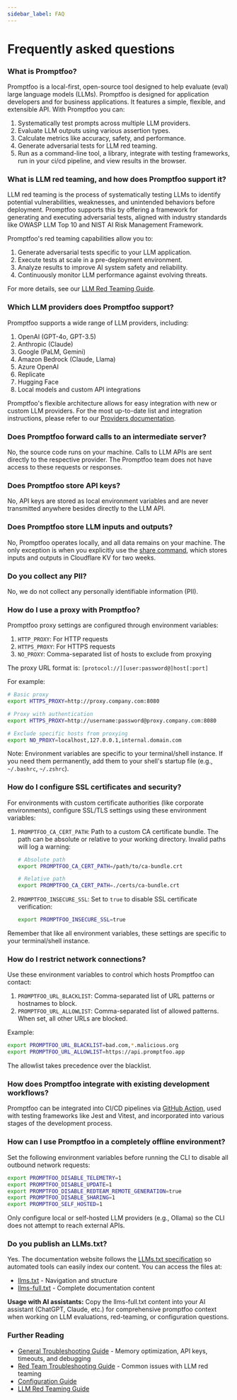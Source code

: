 ```yaml
---
sidebar_label: FAQ
---
```


# Frequently asked questions

### What is Promptfoo?

Promptfoo is a local-first, open-source tool designed to help evaluate (eval) large language models (LLMs). Promptfoo is designed for application developers and for business applications. It features a simple, flexible, and extensible API. With Promptfoo you can:

1. Systematically test prompts across multiple LLM providers.
2. Evaluate LLM outputs using various assertion types.
3. Calculate metrics like accuracy, safety, and performance.
4. Generate adversarial tests for LLM red teaming.
5. Run as a command-line tool, a library, integrate with testing frameworks, run in your ci/cd pipeline, and view results in the browser.

### What is LLM red teaming, and how does Promptfoo support it?

LLM red teaming is the process of systematically testing LLMs to identify potential vulnerabilities, weaknesses, and unintended behaviors before deployment. Promptfoo supports this by offering a framework for generating and executing adversarial tests, aligned with industry standards like OWASP LLM Top 10 and NIST AI Risk Management Framework.

Promptfoo's red teaming capabilities allow you to:

1. Generate adversarial tests specific to your LLM application.
2. Execute tests at scale in a pre-deployment environment.
3. Analyze results to improve AI system safety and reliability.
4. Continuously monitor LLM performance against evolving threats.

For more details, see our [LLM Red Teaming Guide](/docs/guides/llm-redteaming).

### Which LLM providers does Promptfoo support?

Promptfoo supports a wide range of LLM providers, including:

1. OpenAI (GPT-4o, GPT-3.5)
2. Anthropic (Claude)
3. Google (PaLM, Gemini)
4. Amazon Bedrock (Claude, Llama)
5. Azure OpenAI
6. Replicate
7. Hugging Face
8. Local models and custom API integrations

Promptfoo's flexible architecture allows for easy integration with new or custom LLM providers. For the most up-to-date list and integration instructions, please refer to our [Providers documentation](/docs/providers/).

### Does Promptfoo forward calls to an intermediate server?

No, the source code runs on your machine. Calls to LLM APIs are sent directly to the respective provider. The Promptfoo team does not have access to these requests or responses.

### Does Promptfoo store API keys?

No, API keys are stored as local environment variables and are never transmitted anywhere besides directly to the LLM API.

### Does Promptfoo store LLM inputs and outputs?

No, Promptfoo operates locally, and all data remains on your machine. The only exception is when you explicitly use the [share command](/docs/usage/sharing), which stores inputs and outputs in Cloudflare KV for two weeks.

### Do you collect any PII?

No, we do not collect any personally identifiable information (PII).

### How do I use a proxy with Promptfoo?

Promptfoo proxy settings are configured through environment variables:

1. `HTTP_PROXY`: For HTTP requests
2. `HTTPS_PROXY`: For HTTPS requests
3. `NO_PROXY`: Comma-separated list of hosts to exclude from proxying

The proxy URL format is: `[protocol://][user:password@]host[:port]`

For example:

```bash
# Basic proxy
export HTTPS_PROXY=http://proxy.company.com:8080

# Proxy with authentication
export HTTPS_PROXY=http://username:password@proxy.company.com:8080

# Exclude specific hosts from proxying
export NO_PROXY=localhost,127.0.0.1,internal.domain.com
```

Note: Environment variables are specific to your terminal/shell instance. If you need them permanently, add them to your shell's startup file (e.g., `~/.bashrc`, `~/.zshrc`).

### How do I configure SSL certificates and security?

For environments with custom certificate authorities (like corporate environments), configure SSL/TLS settings using these environment variables:

1. `PROMPTFOO_CA_CERT_PATH`: Path to a custom CA certificate bundle. The path can be absolute or relative to your working directory. Invalid paths will log a warning:

   ```bash
   # Absolute path
   export PROMPTFOO_CA_CERT_PATH=/path/to/ca-bundle.crt

   # Relative path
   export PROMPTFOO_CA_CERT_PATH=./certs/ca-bundle.crt
   ```

2. `PROMPTFOO_INSECURE_SSL`: Set to `true` to disable SSL certificate verification:
   ```bash
   export PROMPTFOO_INSECURE_SSL=true
   ```

Remember that like all environment variables, these settings are specific to your terminal/shell instance.

### How do I restrict network connections?

Use these environment variables to control which hosts Promptfoo can contact:

1. `PROMPTFOO_URL_BLACKLIST`: Comma-separated list of URL patterns or hostnames to block.
2. `PROMPTFOO_URL_ALLOWLIST`: Comma-separated list of allowed patterns. When set, all other URLs are blocked.

Example:

```bash
export PROMPTFOO_URL_BLACKLIST=bad.com,*.malicious.org
export PROMPTFOO_URL_ALLOWLIST=https://api.promptfoo.app
```

The allowlist takes precedence over the blacklist.

### How does Promptfoo integrate with existing development workflows?

Promptfoo can be integrated into CI/CD pipelines via [GitHub Action](https://github.com/promptfoo/promptfoo-action), used with testing frameworks like Jest and Vitest, and incorporated into various stages of the development process.

### How can I use Promptfoo in a completely offline environment?

Set the following environment variables before running the CLI to disable all outbound network requests:

```bash
export PROMPTFOO_DISABLE_TELEMETRY=1
export PROMPTFOO_DISABLE_UPDATE=1
export PROMPTFOO_DISABLE_REDTEAM_REMOTE_GENERATION=true
export PROMPTFOO_DISABLE_SHARING=1
export PROMPTFOO_SELF_HOSTED=1
```

Only configure local or self-hosted LLM providers (e.g., Ollama) so the CLI does not attempt to reach external APIs.

### Do you publish an LLMs.txt?

Yes. The documentation website follows the [LLMs.txt specification](https://llmspec.ai/) so automated tools can easily index our content. You can access the files at:

- [llms.txt](https://www.promptfoo.dev/llms.txt) - Navigation and structure
- [llms-full.txt](https://www.promptfoo.dev/llms-full.txt) - Complete documentation content

**Usage with AI assistants:** Copy the llms-full.txt content into your AI assistant (ChatGPT, Claude, etc.) for comprehensive promptfoo context when working on LLM evaluations, red-teaming, or configuration questions.

### Further Reading

- [General Troubleshooting Guide](/docs/usage/troubleshooting) - Memory optimization, API keys, timeouts, and debugging
- [Red Team Troubleshooting Guide](/docs/red-team/troubleshooting/overview) - Common issues with LLM red teaming
- [Configuration Guide](/docs/configuration/guide)
- [LLM Red Teaming Guide](/docs/guides/llm-redteaming)
